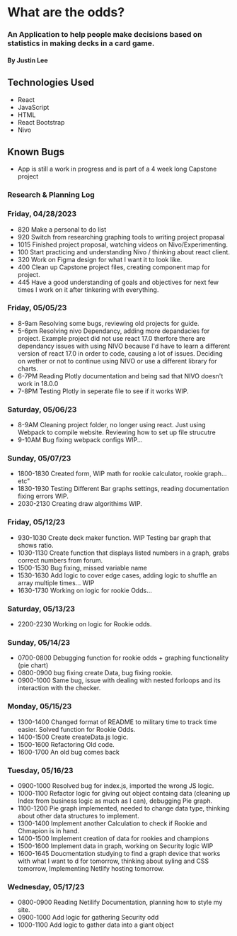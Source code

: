 # What are the odds?

### An Application to help people make decisions based on statistics in making decks in a card game.

#### By Justin Lee 

## Technologies Used
* React
* JavaScript
* HTML 
* React Bootstrap
* Nivo

## Known Bugs
* App is still a work in progress and is part of a 4 week long Capstone project


### Research & Planning Log
### Friday, 04/28/2023
* 820 Make a personal to do list
* 920 Switch from researching graphing tools to writing project propasal
* 1015 Finished project proposal, watching videos on Nivo/Experimenting.
* 100 Start practicing and understanding Nivo / thinking about react client.
* 320 Work on Figma design for what I want it to look like.
* 400 Clean up Capstone project files, creating component map for project.
* 445 Have a good understanding of goals and objectives for next few times I work on it after tinkering with everything.

### Friday, 05/05/23
* 8-9am Resolving some bugs, reviewing old projects for guide.
* 5-6pm Resolving nivo Dependancy, adding more depandacies for project.
Example project did not use react 17.0 therfore there are dependancy issues with using NIVO because I'd have to learn a different version of react 17.0 in order to code, causing a lot of issues. Deciding on wether or not to continue using NIVO or use a different library for charts.
* 6-7PM Reading Plotly documentation and being sad that NIVO doesn't work in 18.0.0
* 7-8PM Testing Plotly in seperate file to see if it works WIP.

### Saturday, 05/06/23

* 8-9AM Cleaning project folder, no longer using react. Just using Webpack to compile website. Reviewing how to set up file strucutre
* 9-10AM Bug fixing webpack configs WIP...

### Sunday, 05/07/23

* 1800-1830 Created form, WIP math for rookie calculator, rookie graph... etc"
* 1830-1930 Testing Different Bar graphs settings, reading documentation fixing errors WIP.
* 2030-2130 Creating draw algorithims WIP.

### Friday, 05/12/23
* 930-1030 Create deck maker function. WIP Testing bar graph that shows ratio. 
* 1030-1130 Create function that displays listed numbers in a graph, grabs correct numbers from forum.
* 1500-1530 Bug fixing, missed variable name 
* 1530-1630 Add logic to cover edge cases,  adding logic to shuffle an array multiple times... WIP
* 1630-1730 Working on logic for rookie Odds...

### Saturday, 05/13/23
* 2200-2230 Working on logic for Rookie odds.

### Sunday, 05/14/23
* 0700-0800 Debugging function for rookie odds + graphing functionality (pie chart)
* 0800-0900 bug fixing create Data, bug fixing rookie.
* 0900-1000 Same bug, issue with dealing with nested forloops and its interaction with the checker.

### Monday, 05/15/23 
* 1300-1400 Changed format of README to military time to track time easier. Solved function for Rookie Odds.
* 1400-1500 Create createData.js logic.
* 1500-1600 Refactoring Old code.
* 1600-1700 An old bug comes back

### Tuesday, 05/16/23

* 0900-1000 Resolved bug for index.js, imported the wrong JS logic.
* 1000-1100 Refactor logic for giving out object containg data (cleaning up Index from business logic as much as I can), debugging Pie graph.
* 1100-1200 Pie graph implemented, needed to change data type, thinking about other data structures to implement.
* 1300-1400 Implement another Calculation to check if Rookie and Chmapion is in hand.
* 1400-1500 Implement creation of data for rookies and champions
* 1500-1600 Implement data in graph, working on Security logic WIP
* 1600-1645 Doucmentation studying to find a graph device that works with what I want to d for tomorrow, thinking about syling and CSS tomorrow, Implementing Netlify hosting tomorrow.

### Wednesday, 05/17/23

* 0800-0900 Reading Netilify Documentation, planning how to style my site.
* 0900-1000 Add logic for gathering Security odd
* 1000-1100 Add logic to gather data into a giant object
